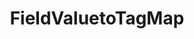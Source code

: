 ---
optionsClassName: FieldValuetoTagMapOptions
optionsClassFullName: MigrationTools.Tools.FieldValuetoTagMapOptions
configurationSamples:
- name: confinguration.json
  description: 
  code: >-
    {
      "MigrationTools": {
        "CommonTools": {
          "FieldMappingTool": {
            "FieldMaps": [
              {
                "FieldMapType": "FieldValuetoTagMap",
                "Enabled": false,
                "sourceField": "Microsoft.VSTS.CMMI.Blocked",
                "pattern": "Yes",
                "formatExpression": "{0}",
                "ConfigurationCollectionItemPath": "MigrationTools:CommonTools:FieldMappingTool:FieldMaps:*:FieldValuetoTagMap",
                "ApplyTo": [
                  "SomeWorkItemType"
                ]
              }
            ]
          }
        }
      }
    }
  sampleFor: MigrationTools.Tools.FieldValuetoTagMapOptions
- name: defaults
  description: 
  code: >-
    {
      "MigrationTools": {
        "CommonTools": {
          "FieldMappingTool": {
            "FieldMapDefaults": {
              "FieldValuetoTagMap": {
                "ApplyTo": [
                  "SomeWorkItemType"
                ],
                "formatExpression": "{0}",
                "pattern": "Yes",
                "sourceField": "Microsoft.VSTS.CMMI.Blocked"
              }
            }
          }
        }
      }
    }
  sampleFor: MigrationTools.Tools.FieldValuetoTagMapOptions
- name: Classic
  description: 
  code: >-
    {
      "$type": "FieldValuetoTagMapOptions",
      "Enabled": false,
      "sourceField": "Microsoft.VSTS.CMMI.Blocked",
      "pattern": "Yes",
      "formatExpression": "{0}",
      "ConfigurationCollectionItemPath": "MigrationTools:CommonTools:FieldMappingTool:FieldMaps:*:FieldValuetoTagMap",
      "ApplyTo": [
        "SomeWorkItemType"
      ]
    }
  sampleFor: MigrationTools.Tools.FieldValuetoTagMapOptions
description: missng XML code comments
className: FieldValuetoTagMap
typeName: FieldMaps
architecture: 
options:
- parameterName: ApplyTo
  type: List
  description: missng XML code comments
  defaultValue: missng XML code comments
- parameterName: ConfigurationCollectionItemPath
  type: String
  description: missng XML code comments
  defaultValue: missng XML code comments
- parameterName: Enabled
  type: Boolean
  description: If set to `true` then the Fieldmap will run. Set to `false` and the processor will not run.
  defaultValue: missng XML code comments
- parameterName: formatExpression
  type: String
  description: missng XML code comments
  defaultValue: missng XML code comments
- parameterName: pattern
  type: String
  description: missng XML code comments
  defaultValue: missng XML code comments
- parameterName: sourceField
  type: String
  description: missng XML code comments
  defaultValue: missng XML code comments
status: missng XML code comments
processingTarget: missng XML code comments
classFile: /src/MigrationTools.Clients.AzureDevops.ObjectModel/Tools/FieldMappingTool/FieldMaps/FieldValuetoTagMap.cs
optionsClassFile: /src/MigrationTools/Tools/FieldMappingTool/FieldMaps/FieldValuetoTagMapOptions.cs

redirectFrom:
- /Reference/FieldMaps/FieldValuetoTagMapOptions/
layout: reference
toc: true
permalink: /Reference/FieldMaps/FieldValuetoTagMap/
title: FieldValuetoTagMap
categories:
- FieldMaps
- 
topics:
- topic: notes
  path: /FieldMaps/FieldValuetoTagMap-notes.md
  exists: false
  markdown: ''
- topic: introduction
  path: /FieldMaps/FieldValuetoTagMap-introduction.md
  exists: false
  markdown: ''

---